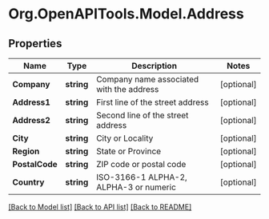 # Org.OpenAPITools.Model.Address
## Properties

Name | Type | Description | Notes
------------ | ------------- | ------------- | -------------
**Company** | **string** | Company name associated with the address | [optional] 
**Address1** | **string** | First line of the street address | [optional] 
**Address2** | **string** | Second line of the street address | [optional] 
**City** | **string** | City or Locality | [optional] 
**Region** | **string** | State or Province | [optional] 
**PostalCode** | **string** | ZIP code or postal code | [optional] 
**Country** | **string** | ISO-3166-1  ALPHA-2, ALPHA-3 or numeric | [optional] 

[[Back to Model list]](../README.md#documentation-for-models) [[Back to API list]](../README.md#documentation-for-api-endpoints) [[Back to README]](../README.md)

